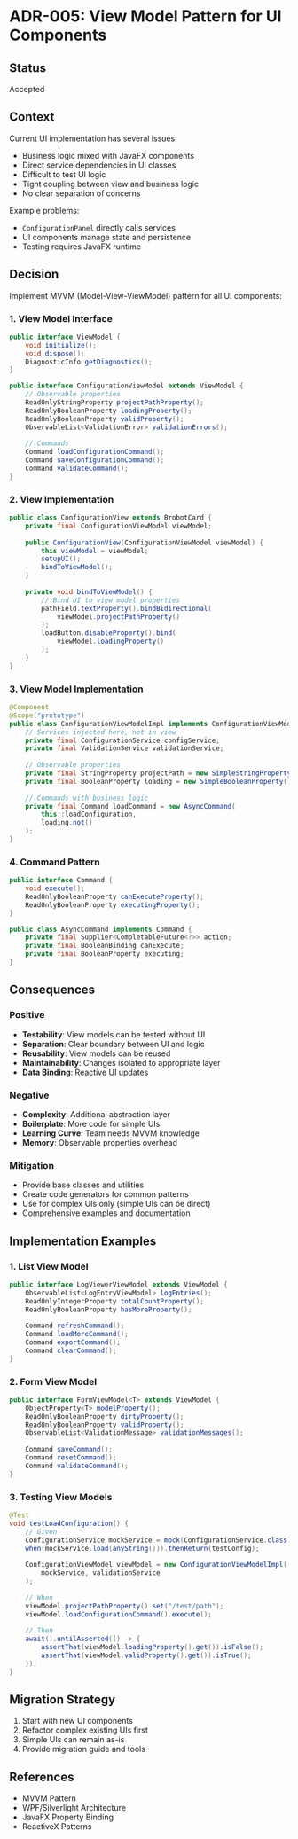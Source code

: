 # ADR-005: View Model Pattern for UI Components

## Status
Accepted

## Context
Current UI implementation has several issues:
- Business logic mixed with JavaFX components
- Direct service dependencies in UI classes
- Difficult to test UI logic
- Tight coupling between view and business logic
- No clear separation of concerns

Example problems:
- `ConfigurationPanel` directly calls services
- UI components manage state and persistence
- Testing requires JavaFX runtime

## Decision
Implement MVVM (Model-View-ViewModel) pattern for all UI components:

### 1. View Model Interface
```java
public interface ViewModel {
    void initialize();
    void dispose();
    DiagnosticInfo getDiagnostics();
}

public interface ConfigurationViewModel extends ViewModel {
    // Observable properties
    ReadOnlyStringProperty projectPathProperty();
    ReadOnlyBooleanProperty loadingProperty();
    ReadOnlyBooleanProperty validProperty();
    ObservableList<ValidationError> validationErrors();
    
    // Commands
    Command loadConfigurationCommand();
    Command saveConfigurationCommand();
    Command validateCommand();
}
```

### 2. View Implementation
```java
public class ConfigurationView extends BrobotCard {
    private final ConfigurationViewModel viewModel;
    
    public ConfigurationView(ConfigurationViewModel viewModel) {
        this.viewModel = viewModel;
        setupUI();
        bindToViewModel();
    }
    
    private void bindToViewModel() {
        // Bind UI to view model properties
        pathField.textProperty().bindBidirectional(
            viewModel.projectPathProperty()
        );
        loadButton.disableProperty().bind(
            viewModel.loadingProperty()
        );
    }
}
```

### 3. View Model Implementation
```java
@Component
@Scope("prototype")
public class ConfigurationViewModelImpl implements ConfigurationViewModel {
    // Services injected here, not in view
    private final ConfigurationService configService;
    private final ValidationService validationService;
    
    // Observable properties
    private final StringProperty projectPath = new SimpleStringProperty();
    private final BooleanProperty loading = new SimpleBooleanProperty();
    
    // Commands with business logic
    private final Command loadCommand = new AsyncCommand(
        this::loadConfiguration,
        loading.not()
    );
}
```

### 4. Command Pattern
```java
public interface Command {
    void execute();
    ReadOnlyBooleanProperty canExecuteProperty();
    ReadOnlyBooleanProperty executingProperty();
}

public class AsyncCommand implements Command {
    private final Supplier<CompletableFuture<?>> action;
    private final BooleanBinding canExecute;
    private final BooleanProperty executing;
}
```

## Consequences

### Positive
- **Testability**: View models can be tested without UI
- **Separation**: Clear boundary between UI and logic
- **Reusability**: View models can be reused
- **Maintainability**: Changes isolated to appropriate layer
- **Data Binding**: Reactive UI updates

### Negative
- **Complexity**: Additional abstraction layer
- **Boilerplate**: More code for simple UIs
- **Learning Curve**: Team needs MVVM knowledge
- **Memory**: Observable properties overhead

### Mitigation
- Provide base classes and utilities
- Create code generators for common patterns
- Use for complex UIs only (simple UIs can be direct)
- Comprehensive examples and documentation

## Implementation Examples

### 1. List View Model
```java
public interface LogViewerViewModel extends ViewModel {
    ObservableList<LogEntryViewModel> logEntries();
    ReadOnlyIntegerProperty totalCountProperty();
    ReadOnlyBooleanProperty hasMoreProperty();
    
    Command refreshCommand();
    Command loadMoreCommand();
    Command exportCommand();
    Command clearCommand();
}
```

### 2. Form View Model
```java
public interface FormViewModel<T> extends ViewModel {
    ObjectProperty<T> modelProperty();
    ReadOnlyBooleanProperty dirtyProperty();
    ReadOnlyBooleanProperty validProperty();
    ObservableList<ValidationMessage> validationMessages();
    
    Command saveCommand();
    Command resetCommand();
    Command validateCommand();
}
```

### 3. Testing View Models
```java
@Test
void testLoadConfiguration() {
    // Given
    ConfigurationService mockService = mock(ConfigurationService.class);
    when(mockService.load(anyString())).thenReturn(testConfig);
    
    ConfigurationViewModel viewModel = new ConfigurationViewModelImpl(
        mockService, validationService
    );
    
    // When
    viewModel.projectPathProperty().set("/test/path");
    viewModel.loadConfigurationCommand().execute();
    
    // Then
    await().untilAsserted(() -> {
        assertThat(viewModel.loadingProperty().get()).isFalse();
        assertThat(viewModel.validProperty().get()).isTrue();
    });
}
```

## Migration Strategy
1. Start with new UI components
2. Refactor complex existing UIs first
3. Simple UIs can remain as-is
4. Provide migration guide and tools

## References
- MVVM Pattern
- WPF/Silverlight Architecture
- JavaFX Property Binding
- ReactiveX Patterns